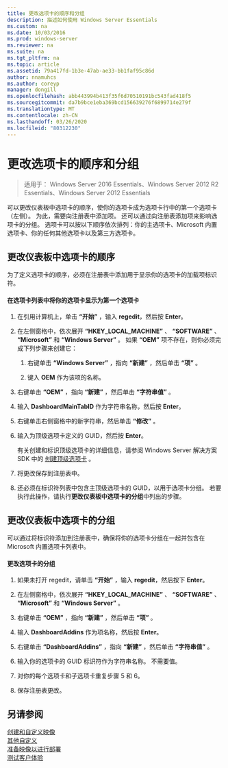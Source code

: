 ```yaml
---
title: 更改选项卡的顺序和分组
description: 描述如何使用 Windows Server Essentials
ms.custom: na
ms.date: 10/03/2016
ms.prod: windows-server
ms.reviewer: na
ms.suite: na
ms.tgt_pltfrm: na
ms.topic: article
ms.assetid: 79a417fd-1b3e-47ab-ae33-bb1faf95c86d
author: nnamuhcs
ms.author: coreyp
manager: dongill
ms.openlocfilehash: abb443994b413f35f6d70510191bc543fad418f5
ms.sourcegitcommit: da7b9bce1eba369bcd156639276f6899714e279f
ms.translationtype: MT
ms.contentlocale: zh-CN
ms.lasthandoff: 03/26/2020
ms.locfileid: "80312230"
---
```

# <a name="change-the-order-and-grouping-of-tabs"></a>更改选项卡的顺序和分组

>适用于： Windows Server 2016 Essentials、Windows Server 2012 R2 Essentials、Windows Server 2012 Essentials

可以更改仪表板中选项卡的顺序，使你的选项卡成为选项卡行中的第一个选项卡（左侧）。 为此，需要向注册表中添加项。 还可以通过向注册表添加项来影响选项卡的分组。 选项卡可以按以下顺序依次排列：你的主选项卡、Microsoft 内置选项卡、你的任何其他选项卡以及第三方选项卡。  
  
## <a name="change-the-order-of-the-tabs-in-the-dashboard"></a>更改仪表板中选项卡的顺序  
 为了定义选项卡的顺序，必须在注册表中添加用于显示你的选项卡的加载项标识符。  
  
#### <a name="to-display-your-tab-first-in-the-list-of-tabs"></a>在选项卡列表中将你的选项卡显示为第一个选项卡  
  
1.  在引用计算机上，单击 **“开始”** ，输入 **regedit**，然后按 **Enter**。  
  
2.  在左侧窗格中，依次展开 **“HKEY_LOCAL_MACHINE”** 、 **“SOFTWARE”** 、 **“Microsoft”** 和 **“Windows Server”** 。 如果 **“OEM”** 项不存在，则你必须完成下列步骤来创建它：  
  
    1.  右键单击 **“Windows Server”** ，指向 **“新建”** ，然后单击 **“项”** 。  
  
    2.  键入 **OEM** 作为该项的名称。  
  
3.  右键单击 **“OEM”** ，指向 **“新建”** ，然后单击 **“字符串值”** 。  
  
4.  输入 **DashboardMainTabID** 作为字符串名称，然后按 **Enter**。  
  
5.  右键单击右侧窗格中的新字符串，然后单击 **“修改”** 。  
  
6.  输入为顶级选项卡定义的 GUID，然后按 **Enter**。  
  
     有关创建和标识顶级选项卡的详细信息，请参阅 Windows Server 解决方案 SDK 中的 [创建顶级选项卡](https://msdn.microsoft.com/library/gg513957) 。  
  
7.  将更改保存到注册表中。  
  
8.  还必须在标识符列表中包含主顶级选项卡的 GUID，以用于选项卡分组。 若要执行此操作，请执行**更改仪表板中选项卡的分组**中列出的步骤。  
  
## <a name="change-the-grouping-of-tabs-in-the-dashboard"></a>更改仪表板中选项卡的分组  
 可以通过将标识符添加到注册表中，确保将你的选项卡分组在一起并包含在 Microsoft 内置选项卡列表中。  
  
#### <a name="to-change-the-grouping-of-tabs"></a>更改选项卡的分组  
  
1.  如果未打开 regedit，请单击 **“开始”** ，输入 **regedit**，然后按下 **Enter**。  
  
2.  在左侧窗格中，依次展开 **“HKEY_LOCAL_MACHINE”** 、 **“SOFTWARE”** 、 **“Microsoft”** 和 **“Windows Server”** 。  
  
3.  右键单击 **“OEM”** ，指向 **“新建”** ，然后单击 **“项”** 。  
  
4.  输入 **DashboardAddins** 作为项名称，然后按 **Enter**。  
  
5.  右键单击 **“DashboardAddins”** ，指向 **“新建”** ，然后单击 **“字符串值”** 。  
  
6.  输入你的选项卡的 GUID 标识符作为字符串名称。 不需要值。  
  
7.  对你的每个选项卡和子选项卡重复步骤 5 和 6。  
  
8.  保存注册表更改。  
  
## <a name="see-also"></a>另请参阅  
 [创建和自定义映像](Creating-and-Customizing-the-Image.md)   
 [其他自定义](Additional-Customizations.md)   
 [准备映像以进行部署](Preparing-the-Image-for-Deployment.md)   
 [测试客户体验](Testing-the-Customer-Experience.md)